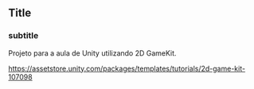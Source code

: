 ## Title

### subtitle

Projeto para a aula de Unity utilizando 2D GameKit.

https://assetstore.unity.com/packages/templates/tutorials/2d-game-kit-107098
